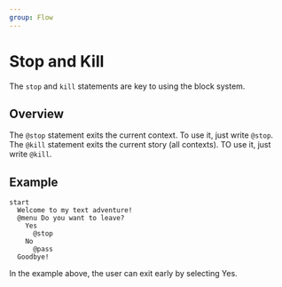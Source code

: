 ```yaml
---
group: Flow
---
```


# Stop and Kill
The `stop` and `kill` statements are key to using the block system.

## Overview
The `@stop` statement exits the current context. To use it, just write `@stop`.
The `@kill` statement exits the current story (all contexts). TO use it, just write `@kill`.

## Example
``` storymatic
start
  Welcome to my text adventure!
  @menu Do you want to leave?
    Yes
      @stop
    No
      @pass
  Goodbye!
```

In the example above, the user can exit early by selecting Yes.
